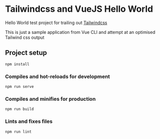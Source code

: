 # Tailwindcss and VueJS Hello World

Hello World test project for trailing out [Tailwindcss](https://tailwindcss.com)

This is just a sample application from Vue CLI and attempt at an optimised Tailwind css output

## Project setup
```
npm install
```

### Compiles and hot-reloads for development
```
npm run serve
```

### Compiles and minifies for production
```
npm run build
```

### Lints and fixes files
```
npm run lint
```
